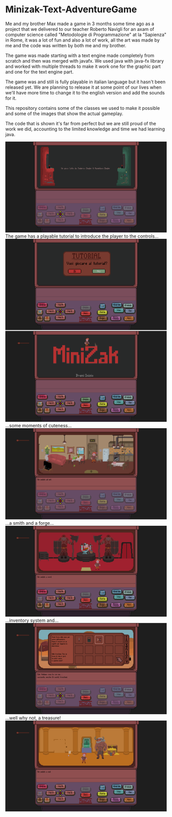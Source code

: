# Minizak-Text-AdventureGame
Me and my brother Max made a game in 3 months some time ago as a project that we delivered to our teacher Roberto Navigli for an axam of computer science called "Metodologie di Programmazione" at la "Sapienza" in Rome, it was a lot of fun and also a lot of work, all the art was made by me and the code was written by both me and my brother.

The game was made starting with a text engine made completely from scratch and then was merged with javafx.
We used java with java-fx library and worked with multiple threads to make it work one for the graphic part and one for the text engine part.

The game was and still is fully playable in italian language but it hasn't been released yet. We are planning to release it at some point of our lives when we'll have more time to change it to the english version and add the sounds for it.

This repository contains some of the classes we used to make it possible and some of the images that show the actual gameplay.

The code that is shown it's far from perfect but we are still proud of the work we did, accounting to the limited knowledge and time we had learning java.


![Credits](Images/Credits.png)
The game has a playable tutorial to introduce the player to the controls...
![Tutorial](Images/Tutorial.png)
![Intro](Images/Intro.png)
...some moments of cuteness...
![Cuteness](Images/Cuteness.png)
...a smith and a forge...
![Smith](Images/Smith.png)
...inventory system and...
![Inventory](Images/Inventory.png)
...well why not, a treasure!
![Gold](Images/Gold.png)
